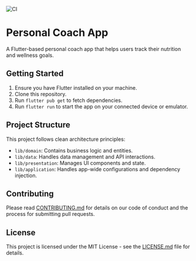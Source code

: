 ![CI](https://github.com/codevalley/bioscope/workflows/CI/badge.svg)
# Personal Coach App

A Flutter-based personal coach app that helps users track their nutrition and wellness goals.

## Getting Started

1. Ensure you have Flutter installed on your machine.
2. Clone this repository.
3. Run `flutter pub get` to fetch dependencies.
4. Run `flutter run` to start the app on your connected device or emulator.

## Project Structure

This project follows clean architecture principles:

- `lib/domain`: Contains business logic and entities.
- `lib/data`: Handles data management and API interactions.
- `lib/presentation`: Manages UI components and state.
- `lib/application`: Handles app-wide configurations and dependency injection.

## Contributing

Please read [CONTRIBUTING.md](CONTRIBUTING.md) for details on our code of conduct and the process for submitting pull requests.

## License

This project is licensed under the MIT License - see the [LICENSE.md](LICENSE.md) file for details.
